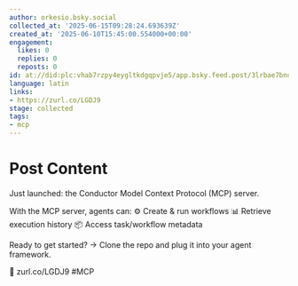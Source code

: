 ```yaml
---
author: orkesio.bsky.social
collected_at: '2025-06-15T09:28:24.693639Z'
created_at: '2025-06-10T15:45:00.554000+00:00'
engagement:
  likes: 0
  replies: 0
  reposts: 0
id: at://did:plc:vhab7rzpy4eygltkdgqpvje5/app.bsky.feed.post/3lrbae7bnuu2v
language: latin
links:
- https://zurl.co/LGDJ9
stage: collected
tags:
- mcp
---
```


# Post Content

Just launched: the Conductor Model Context Protocol (MCP) server.

With the MCP server, agents can:
⚙️ Create & run workflows
📊 Retrieve execution history
📦 Access task/workflow metadata


Ready to get started? → Clone the repo and plug it into your agent framework.

🔗 zurl.co/LGDJ9 
#MCP